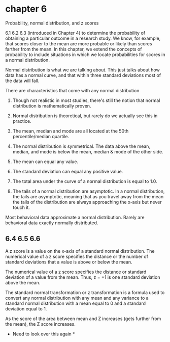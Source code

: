 # chapter 6

Probability, normal distribution, and z scores

6.1 6.2 6.3
(introduced in Chapter 4) to determine the probability of obtaining a particular outcome in 
a research study. We know, for example, that scores closer to the mean are more probable or 
likely than scores farther from the mean. In this chapter, we extend the concepts of 
probability to include situations in which we locate probabilities for scores in a normal distribution.

Normal distribution is what we are talking about. This just talks about how data has a normal curve,
and that within three standard deviations most of the data will fall.

There are characteristics that come with any normal distribution

1. Though not realistic in most studies, there's still the notion that 
normal distribution is mathematically proven.

2. Normal distribution is theoretical, but rarely do we actually see this
in practice. 

3. The mean, median and mode are all located at the 50th percentile/median quartile.

4. The normal distribution is symmetrical. The data above the mean, median, and mode is
below the mean, median & mode of the other side.
5. The mean can equal any value.
6. The standard deviation can equal any positive value.
7. The total area under the curve of a normal distribution is equal to 1.0.
8. The tails of a normal distribution are asymptotic. In a normal distribution, 
the tails are asymptotic, meaning that as you travel away from the mean the tails of the distribution are always approaching the x-axis but never touch it.

Most behavioral data approximate a normal distribution. Rarely are behavioral data exactly normally distributed.

6.4 6.5 6.6
--------------------

A z score is a value on the x-axis of a standard normal distribution. The numerical value of 
a z score specifies the distance or the number of standard deviations that a value is above or below the mean.

The numerical value of a z score specifies the distance or standard deviation of a value from the mean.
Thus, z = +1 is one standard deviation above the mean.

The standard normal transformation or z transformation is a formula used to convert any normal distribution with any 
mean and any variance to a standard normal distribution with a mean equal to 0 and a standard deviation equal to 1.

As the score of the area between mean and Z increases (gets further from the mean), the Z score increases.

* Need to look over this again *



